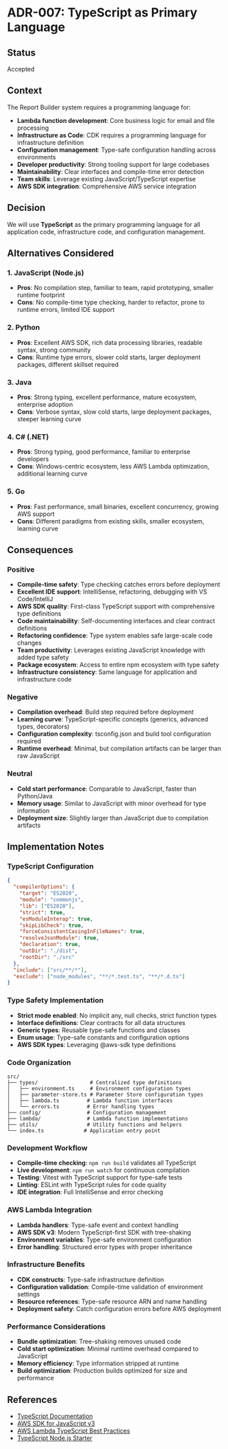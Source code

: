 # ADR-007: TypeScript as Primary Language

## Status
Accepted

## Context

The Report Builder system requires a programming language for:

- **Lambda function development**: Core business logic for email and file processing
- **Infrastructure as Code**: CDK requires a programming language for infrastructure definition
- **Configuration management**: Type-safe configuration handling across environments
- **Developer productivity**: Strong tooling support for large codebases
- **Maintainability**: Clear interfaces and compile-time error detection
- **Team skills**: Leverage existing JavaScript/TypeScript expertise
- **AWS SDK integration**: Comprehensive AWS service integration

## Decision

We will use **TypeScript** as the primary programming language for all application code, infrastructure code, and configuration management.

## Alternatives Considered

### 1. JavaScript (Node.js)
- **Pros**: No compilation step, familiar to team, rapid prototyping, smaller runtime footprint
- **Cons**: No compile-time type checking, harder to refactor, prone to runtime errors, limited IDE support

### 2. Python
- **Pros**: Excellent AWS SDK, rich data processing libraries, readable syntax, strong community
- **Cons**: Runtime type errors, slower cold starts, larger deployment packages, different skillset required

### 3. Java
- **Pros**: Strong typing, excellent performance, mature ecosystem, enterprise adoption
- **Cons**: Verbose syntax, slow cold starts, large deployment packages, steeper learning curve

### 4. C# (.NET)
- **Pros**: Strong typing, good performance, familiar to enterprise developers
- **Cons**: Windows-centric ecosystem, less AWS Lambda optimization, additional learning curve

### 5. Go
- **Pros**: Fast performance, small binaries, excellent concurrency, growing AWS support
- **Cons**: Different paradigms from existing skills, smaller ecosystem, learning curve

## Consequences

### Positive
- **Compile-time safety**: Type checking catches errors before deployment
- **Excellent IDE support**: IntelliSense, refactoring, debugging with VS Code/IntelliJ
- **AWS SDK quality**: First-class TypeScript support with comprehensive type definitions
- **Code maintainability**: Self-documenting interfaces and clear contract definitions
- **Refactoring confidence**: Type system enables safe large-scale code changes
- **Team productivity**: Leverages existing JavaScript knowledge with added type safety
- **Package ecosystem**: Access to entire npm ecosystem with type safety
- **Infrastructure consistency**: Same language for application and infrastructure code

### Negative
- **Compilation overhead**: Build step required before deployment
- **Learning curve**: TypeScript-specific concepts (generics, advanced types, decorators)
- **Configuration complexity**: tsconfig.json and build tool configuration required
- **Runtime overhead**: Minimal, but compilation artifacts can be larger than raw JavaScript

### Neutral
- **Cold start performance**: Comparable to JavaScript, faster than Python/Java
- **Memory usage**: Similar to JavaScript with minor overhead for type information
- **Deployment size**: Slightly larger than JavaScript due to compilation artifacts

## Implementation Notes

### TypeScript Configuration

```json
{
  "compilerOptions": {
    "target": "ES2020",
    "module": "commonjs",
    "lib": ["ES2020"],
    "strict": true,
    "esModuleInterop": true,
    "skipLibCheck": true,
    "forceConsistentCasingInFileNames": true,
    "resolveJsonModule": true,
    "declaration": true,
    "outDir": "./dist",
    "rootDir": "./src"
  },
  "include": ["src/**/*"],
  "exclude": ["node_modules", "**/*.test.ts", "**/*.d.ts"]
}
```

### Type Safety Implementation
- **Strict mode enabled**: No implicit any, null checks, strict function types
- **Interface definitions**: Clear contracts for all data structures
- **Generic types**: Reusable type-safe functions and classes
- **Enum usage**: Type-safe constants and configuration options
- **AWS SDK types**: Leveraging @aws-sdk type definitions

### Code Organization
```
src/
├── types/                 # Centralized type definitions
│   ├── environment.ts     # Environment configuration types
│   ├── parameter-store.ts # Parameter Store configuration types
│   ├── lambda.ts         # Lambda function interfaces
│   └── errors.ts         # Error handling types
├── config/               # Configuration management
├── lambda/               # Lambda function implementations
├── utils/                # Utility functions and helpers
└── index.ts             # Application entry point
```

### Development Workflow
- **Compile-time checking**: `npm run build` validates all TypeScript
- **Live development**: `npm run watch` for continuous compilation
- **Testing**: Vitest with TypeScript support for type-safe tests
- **Linting**: ESLint with TypeScript rules for code quality
- **IDE integration**: Full IntelliSense and error checking

### AWS Lambda Integration
- **Lambda handlers**: Type-safe event and context handling
- **AWS SDK v3**: Modern TypeScript-first SDK with tree-shaking
- **Environment variables**: Type-safe environment configuration
- **Error handling**: Structured error types with proper inheritance

### Infrastructure Benefits
- **CDK constructs**: Type-safe infrastructure definition
- **Configuration validation**: Compile-time validation of environment settings
- **Resource references**: Type-safe resource ARN and name handling
- **Deployment safety**: Catch configuration errors before AWS deployment

### Performance Considerations
- **Bundle optimization**: Tree-shaking removes unused code
- **Cold start optimization**: Minimal runtime overhead compared to JavaScript
- **Memory efficiency**: Type information stripped at runtime
- **Build optimization**: Production builds optimized for size and performance

## References
- [TypeScript Documentation](https://www.typescriptlang.org/docs/)
- [AWS SDK for JavaScript v3](https://docs.aws.amazon.com/AWSJavaScriptSDK/v3/latest/)
- [AWS Lambda TypeScript Best Practices](https://docs.aws.amazon.com/lambda/latest/dg/typescript-handler.html)
- [TypeScript Node.js Starter](https://github.com/microsoft/TypeScript-Node-Starter) 